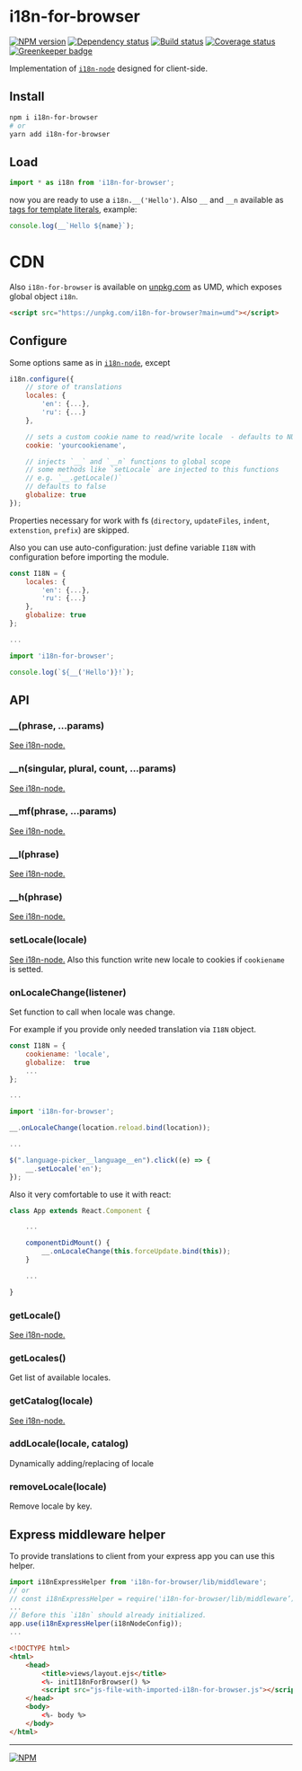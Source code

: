 # i18n-for-browser

[![NPM version][npm]][npm-url]
[![Dependency status][deps]][deps-url]
[![Build status][build]][build-url]
[![Coverage status][coverage]][coverage-url]
[![Greenkeeper badge][greenkeeper]][greenkeeper-url]

[npm]: https://img.shields.io/npm/v/i18n-for-browser.svg
[npm-url]: https://npmjs.com/package/i18n-for-browser

[deps]: https://david-dm.org/TrigenSoftware/i18n-for-browser.svg
[deps-url]: https://david-dm.org/TrigenSoftware/i18n-for-browser

[build]: http://img.shields.io/travis/TrigenSoftware/i18n-for-browser.svg
[build-url]: https://travis-ci.org/TrigenSoftware/i18n-for-browser

[coverage]: https://img.shields.io/coveralls/TrigenSoftware/i18n-for-browser.svg
[coverage-url]: https://coveralls.io/r/TrigenSoftware/i18n-for-browser

[greenkeeper]: https://badges.greenkeeper.io/TrigenSoftware/i18n-for-browser.svg
[greenkeeper-url]: https://greenkeeper.io/

Implementation of [`i18n-node`](https://github.com/mashpie/i18n-node) designed for client-side.

## Install

```sh
npm i i18n-for-browser
# or
yarn add i18n-for-browser
```

## Load

```js
import * as i18n from 'i18n-for-browser';
```

now you are ready to use a `i18n.__('Hello')`. Also `__` and `__n` available as [tags for template literals](https://developer.mozilla.org/en-US/docs/Web/JavaScript/Reference/Template_literals#Tagged_template_literals), example:

```js
console.log(__`Hello ${name}`);
```

# CDN

Also `i18n-for-browser` is available on [unpkg.com](https://unpkg.com/i18n-for-browser) as UMD, which exposes global object `i18n`.

```html
<script src="https://unpkg.com/i18n-for-browser?main=umd"></script>
```

## Configure

Some options same as in [`i18n-node`](https://github.com/mashpie/i18n-node), except

```js
i18n.configure({
	// store of translations
	locales: {
		'en': {...},
		'ru': {...}
	},

	// sets a custom cookie name to read/write locale  - defaults to NULL
	cookie: 'yourcookiename',

	// injects `__` and `__n` functions to global scope
	// some methods like `setLocale` are injected to this functions
	// e.g. `__.getLocale()`
	// defaults to false
	globalize: true
});
```

Properties necessary for work with fs (`directory`, `updateFiles`, `indent`, `extenstion`, `prefix`) are skipped.

Also you can use auto-configuration: just define variable `I18N` with configuration before importing the module.

```js
const I18N = {
	locales: {
		'en': {...},
		'ru': {...}
	},
	globalize: true
};

...

import 'i18n-for-browser';

console.log(`${__('Hello')}!`);

```

## API

### __(phrase, ...params)

[See i18n-node.](https://github.com/mashpie/i18n-node#i18n__)

### __n(singular, plural, count, ...params)

[See i18n-node.](https://github.com/mashpie/i18n-node#i18n__n)

### __mf(phrase, ...params)

[See i18n-node.](https://github.com/mashpie/i18n-node#i18n__mf)

### __l(phrase)

[See i18n-node.](https://github.com/mashpie/i18n-node#i18n__l)

### __h(phrase)

[See i18n-node.](https://github.com/mashpie/i18n-node#i18n__h)

### setLocale(locale)

[See i18n-node.](https://github.com/mashpie/i18n-node#i18nsetlocale) Also this function write new locale to cookies if `cookiename` is setted.

### onLocaleChange(listener)

Set function to call when locale was change.

For example if you provide only needed translation via `I18N` object.

```js
const I18N = {
	cookiename: 'locale',
	globalize:  true
	...
};

...

import 'i18n-for-browser';

__.onLocaleChange(location.reload.bind(location));

...

$(".language-picker__language__en").click((e) => {
	__.setLocale('en');
});

```

Also it very comfortable to use it with react:

```js
class App extends React.Component {

	...

	componentDidMount() {
		__.onLocaleChange(this.forceUpdate.bind(this));
	}

	...

}
```

### getLocale()

[See i18n-node.](https://github.com/mashpie/i18n-node#i18ngetlocale)

### getLocales()

Get list of available locales.

### getCatalog(locale)

[See i18n-node.](https://github.com/mashpie/i18n-node#i18ngetcatalog)

### addLocale(locale, catalog)

Dynamically adding/replacing of locale

### removeLocale(locale)

Remove locale by key.

## Express middleware helper

To provide translations to client from your express app you can use this helper.

```js
import i18nExpressHelper from 'i18n-for-browser/lib/middleware';
// or 
// const i18nExpressHelper = require('i18n-for-browser/lib/middleware’);
...
// Before this `i18n` should already initialized.
app.use(i18nExpressHelper(i18nNodeConfig));
...
```

```html
<!DOCTYPE html>
<html>
    <head>
        <title>views/layout.ejs</title>
        <%- initI18nForBrowser() %>
        <script src="js-file-with-imported-i18n-for-browser.js"></script>
    </head>
    <body>
        <%- body %>
    </body>
</html>
```

---
[![NPM](https://nodei.co/npm/i18n-for-browser.png?downloads=true&downloadRank=true&stars=true)](https://nodei.co/npm/i18n-for-browser/)
